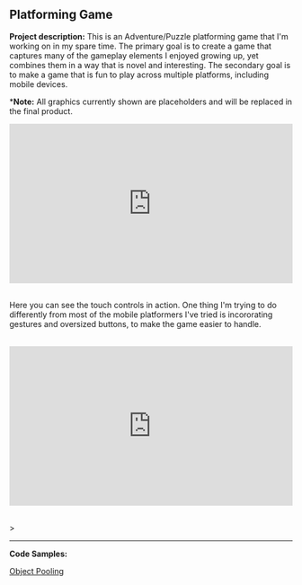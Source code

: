 ## Platforming Game

**Project description:** This is an Adventure/Puzzle platforming game that I'm working on in my spare time.  The primary goal is to create a game that captures many of the gameplay elements I enjoyed growing up, yet combines them in a way that is novel and interesting.  The secondary goal is to make a game that is fun to play across multiple platforms, including mobile devices.

\***Note:** All graphics currently shown are placeholders and will be replaced in the final product.

<div style="position:relative;padding-bottom:56.25%;">
  <iframe style="width:100%;height:100%;position:absolute;left:0px;top:0px;"
          frameborder="0"
          width="100%"
          height="100%" 
          allowfullscreen
          allow="accelerometer; autoplay; clipboard-write; encrypted-media; gyroscope; picture-in-picture"
          src="https://www.youtube.com/embed/NU0tc5cHtno">
  </iframe>
</div>

<br>

Here you can see the touch controls in action.  One thing I'm trying to do differently from most of the mobile platformers I've tried is incororating gestures and oversized buttons, to make the game easier to handle.

<br>

<div style="position:relative;padding-bottom:56.25%;">
  <iframe style="width:100%;height:100%;position:absolute;left:0px;top:0px;"
          frameborder="0"
          width="100%"
          height="100%" 
          allowfullscreen
          allow="accelerometer; autoplay; clipboard-write; encrypted-media; gyroscope; picture-in-picture"
          src="https://www.youtube.com/embed/Ur-cxzar9uk">
  </iframe>
</div>

<br>>

---

**Code Samples:**

[Object Pooling](codeSamples/objectPool)
